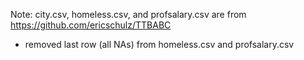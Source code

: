 Note: city.csv, homeless.csv, and profsalary.csv are from https://github.com/ericschulz/TTBABC

 * removed last row (all NAs) from homeless.csv and profsalary.csv
